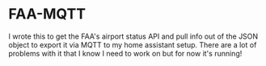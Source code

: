 # FAA-MQTT

I wrote this to get the FAA's airport status API and pull info out of the JSON object to export it via MQTT to my home assistant setup. There are a lot of problems with it that I know I need to work on but for now it's running! 

